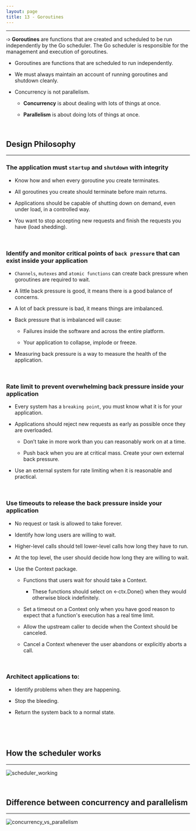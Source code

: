 ```yaml
---
layout: page
title: 13 - Goroutines
---
```

***

➩ **Goroutines** are functions that are created and scheduled to be run independently by the Go scheduler. The Go scheduler is responsible for the management and execution of goroutines.

- Goroutines are functions that are scheduled to run independently.

- We must always maintain an account of running goroutines and shutdown cleanly.

- Concurrency is not parallelism.

  - **Concurrency** is about dealing with lots of things at once.

  - **Parallelism** is about doing lots of things at once.

&nbsp;

## Design Philosophy
***

### The application must `startup` and `shutdown` with integrity

- Know how and when every goroutine you create terminates.

- All goroutines you create should terminate before main returns.

- Applications should be capable of shutting down on demand, even under load, in a controlled way.

- You want to stop accepting new requests and finish the requests you have (load shedding).

&nbsp;

### Identify and monitor critical points of `back pressure` that can exist inside your application

- `Channels`, `mutexes` and `atomic functions` can create back pressure when goroutines are required to wait.

- A little back pressure is good, it means there is a good balance of concerns.

- A lot of back pressure is bad, it means things are imbalanced.

- Back pressure that is imbalanced will cause:

  - Failures inside the software and across the entire platform.

  - Your application to collapse, implode or freeze.

- Measuring back pressure is a way to measure the health of the application.

&nbsp;

### Rate limit to prevent overwhelming back pressure inside your application

- Every system has a `breaking point`, you must know what it is for your application.

- Applications should reject new requests as early as possible once they are overloaded.

  - Don’t take in more work than you can reasonably work on at a time.

  - Push back when you are at critical mass. Create your own external back pressure.

- Use an external system for rate limiting when it is reasonable and practical.

&nbsp;

### Use timeouts to release the back pressure inside your application

- No request or task is allowed to take forever.

- Identify how long users are willing to wait.

- Higher-level calls should tell lower-level calls how long they have to run.

- At the top level, the user should decide how long they are willing to wait.

- Use the Context package.

  - Functions that users wait for should take a Context.

    - These functions should select on <-ctx.Done() when they would otherwise block indefinitely.

  - Set a timeout on a Context only when you have good reason to expect that a function's execution has a real time limit.

  - Allow the upstream caller to decide when the Context should be canceled.

  - Cancel a Context whenever the user abandons or explicitly aborts a call.

&nbsp;

### Architect applications to:

- Identify problems when they are happening.

- Stop the bleeding.

- Return the system back to a normal state.

&nbsp;

&nbsp;

## How the scheduler works
***

  ![scheduler_working](https://github.com/g-kutty/go-tour/blob/gh-pages/public/images/scheduler.png?raw=true)

&nbsp;

## Difference between concurrency and parallelism
***

  ![concurrency_vs_parallelism](https://github.com/g-kutty/go-tour/blob/gh-pages/public/images/parallel.png?raw=true)
